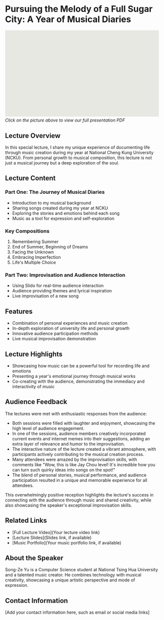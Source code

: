 # Pursuing the Melody of a Full Sugar City: A Year of Musical Diaries
[![presentation file](https://raw.githubusercontent.com/SimonLiu423/cc_diary/ec4694b2518ead544a0f982be761f6c4276f51dd/presentation/ccDiary_intro.gif)](https://github.com/SimonLiu423/cc_diary/blob/61104e21db6f5a4cf7f9cfe8a971b073cdf62ecd/presentation/ccDiary.pdf)
*Click on the picture above to view our full presentation PDF*

## Lecture Overview
In this special lecture, I share my unique experience of documenting life through music creation during my year at National Cheng Kung University (NCKU). From personal growth to musical composition, this lecture is not just a musical journey but a deep exploration of the soul.

## Lecture Content

### Part One: The Journey of Musical Diaries
- Introduction to my musical background
- Sharing songs created during my year at NCKU
- Exploring the stories and emotions behind each song
- Music as a tool for expression and self-exploration

### Key Compositions
1. Remembering Summer
2. End of Summer, Beginning of Dreams
3. Facing the Unknown
4. Embracing Imperfection
5. Life's Multiple Choice

### Part Two: Improvisation and Audience Interaction
- Using Slido for real-time audience interaction
- Audience providing themes and lyrical inspiration
- Live improvisation of a new song

## Features
- Combination of personal experiences and music creation
- In-depth exploration of university life and personal growth
- Innovative audience participation methods
- Live musical improvisation demonstration

## Lecture Highlights
- Showcasing how music can be a powerful tool for recording life and emotions
- Presenting a year's emotional journey through musical works
- Co-creating with the audience, demonstrating the immediacy and interactivity of music

## Audience Feedback
The lectures were met with enthusiastic responses from the audience:

- Both sessions were filled with laughter and enjoyment, showcasing the high level of audience engagement.
- In one of the sessions, audience members creatively incorporated current events and internet memes into their suggestions, adding an extra layer of relevance and humor to the improvisation.
- The interactive nature of the lecture created a vibrant atmosphere, with participants actively contributing to the musical creation process.
- Many attendees were amazed by the improvisation skills, with comments like "Wow, this is like Jay Chou level! It's incredible how you can turn such quirky ideas into songs on the spot!"
- The blend of personal stories, musical performance, and audience participation resulted in a unique and memorable experience for all attendees.

This overwhelmingly positive reception highlights the lecture's success in connecting with the audience through music and shared creativity, while also showcasing the speaker's exceptional improvisation skills.

## Related Links
- [Full Lecture Video](Your lecture video link)
- [Lecture Slides](Slides link, if available)
- [Music Portfolio](Your music portfolio link, if available)

## About the Speaker
Song-Ze Yu is a Computer Science student at National Tsing Hua University and a talented music creator. He combines technology with musical creativity, showcasing a unique artistic perspective and mode of expression.

## Contact Information
[Add your contact information here, such as email or social media links]